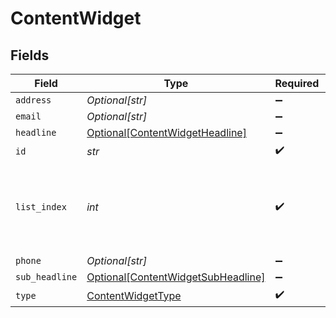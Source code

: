 # ContentWidget


## Fields

| Field                                                                                 | Type                                                                                  | Required                                                                              | Description                                                                           |
| ------------------------------------------------------------------------------------- | ------------------------------------------------------------------------------------- | ------------------------------------------------------------------------------------- | ------------------------------------------------------------------------------------- |
| `address`                                                                             | *Optional[str]*                                                                       | :heavy_minus_sign:                                                                    | N/A                                                                                   |
| `email`                                                                               | *Optional[str]*                                                                       | :heavy_minus_sign:                                                                    | N/A                                                                                   |
| `headline`                                                                            | [Optional[ContentWidgetHeadline]](../../models/shared/contentwidgetheadline.md)       | :heavy_minus_sign:                                                                    | N/A                                                                                   |
| `id`                                                                                  | *str*                                                                                 | :heavy_check_mark:                                                                    | N/A                                                                                   |
| `list_index`                                                                          | *int*                                                                                 | :heavy_check_mark:                                                                    | Index of the widget in the list, used for ordering (left or right)                    |
| `phone`                                                                               | *Optional[str]*                                                                       | :heavy_minus_sign:                                                                    | N/A                                                                                   |
| `sub_headline`                                                                        | [Optional[ContentWidgetSubHeadline]](../../models/shared/contentwidgetsubheadline.md) | :heavy_minus_sign:                                                                    | N/A                                                                                   |
| `type`                                                                                | [ContentWidgetType](../../models/shared/contentwidgettype.md)                         | :heavy_check_mark:                                                                    | N/A                                                                                   |